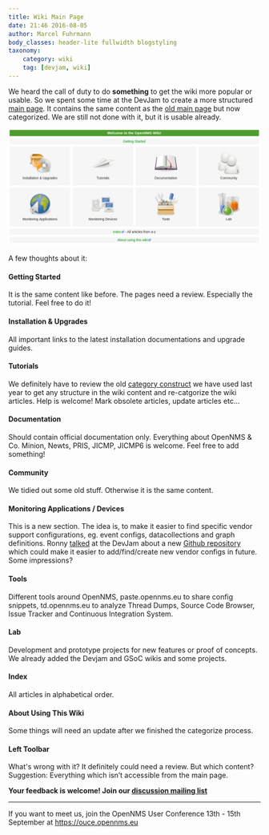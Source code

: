 ```yaml
---
title: Wiki Main Page
date: 21:46 2016-08-05
author: Marcel Fuhrmann
body_classes: header-lite fullwidth blogstyling
taxonomy:
    category: wiki
    tag: [devjam, wiki]
---
```

We heard the call of duty to do **something** to get the wiki more popular or usable.
So we spent some time at the DevJam to create a more structured [main page](http://wiki.opennms.org/).
It contains the same content as the [old main page](http://wiki.opennms.org/wiki/Old_Main_Page) but now categorized.
We are still not done with it, but it is usable already.

![Wiki Main Page](wikimainpage.png)

A few thoughts about it:
#### Getting Started
It is the same content like before.
The pages need a review. Especially the tutorial.
Feel free to do it!
#### Installation & Upgrades
All important links to the latest installation documentations and upgrade guides. 
#### Tutorials
We definitely have to review the old [category construct](http://wiki.opennms.org/wiki/Category:OpenNMS) we have used last year to get any structure in the wiki content and re-catgorize the wiki articles.
Help is welcome!
Mark obsolete articles, update articles etc...
#### Documentation
Should contain official documentation only.
Everything about OpenNMS & Co. Minion, Newts, PRIS, JICMP, JICMP6 is welcome.
Feel free to add something!
#### Community
We tidied out some old stuff.
Otherwise it is the same content.
#### Monitoring Applications / Devices
This is a new section.
The idea is, to make it easier to find specific vendor support configurations, eg. event configs, datacollections and graph definitions.
Ronny [talked](https://www.youtube.com/watch?v=xRRVNNid5qY&index=5&list=PLsXgBGH3nG7hv4CdYVpxISdM8vZqsdxht) at the DevJam about a new [Github repository](https://github.com/opennms-config-modules/) which could make it easier to add/find/create new vendor configs in future.
Some impressions?
#### Tools
Different tools around OpenNMS, paste.opennms.eu to share config snippets, td.opennms.eu to analyze Thread Dumps, Source Code Browser, Issue Tracker and Continuous Integration System. 
#### Lab
Development and prototype projects for new features or proof of concepts.
We already added the Devjam and GSoC wikis and some projects.
#### Index
All articles in alphabetical order.
#### About Using This Wiki
Some things will need an update after we finished the categorize process.
#### Left Toolbar
What's wrong with it?
It definitely could need a review.
But which content?
Suggestion: Everything which isn’t accessible from the main page.

**Your feedback is welcome! Join our [discussion mailing list](https://lists.sourceforge.net/lists/listinfo/opennms-discuss)**
___
If you want to meet us, join the OpenNMS User Conference 13th - 15th September at https://ouce.opennms.eu

